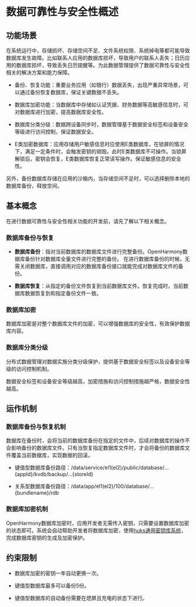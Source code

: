 # 数据可靠性与安全性概述
<!--Kit: ArkData-->
<!--Subsystem: DistributedDataManager-->
<!--Owner: @baijidong-->
<!--SE: @widecode; @htt1997; @dboy190-->
<!--TSE: @yippo; @logic42-->

## 功能场景

在系统运行中，存储损坏、存储空间不足、文件系统权限、系统掉电等都可能导致数据库发生故障。比如联系人应用的数据库损坏，导致用户的联系人丢失；日历应用的数据库损坏，导致丢失日历提醒等。为此数据管理提供了数据可靠性与安全性相关的解决方案和能力保障。

- 备份、恢复功能：重要业务应用（如银行）数据丢失，出现严重异常场景，可以通过备份恢复数据库，保证关键数据不丢失。

- 数据库加密功能：当数据库中存储如认证凭据、财务数据等高敏感信息时，可对数据库进行加密，提高数据库安全性。

- 数据库分类分级：数据跨设备同步时，数据管理基于数据安全标签和设备安全等级进行访问控制，保证数据安全。

- E类加密数据库：应用存储用户敏感信息时应使用E类数据库，在锁屏的情况下，满足一定条件时，会触发密钥的销毁。此时E类数据库不可操作。当锁屏解锁后，密钥会恢复，E类数据库恢复正常读写操作。保证敏感信息的安全性。

另外，备份数据库存储在应用的沙箱内，当存储空间不足时，可以选择删除本地的数据库备份，释放空间。


## 基本概念

在进行数据可靠性与安全性相关功能的开发前，请先了解以下相关概念。


### 数据库备份与恢复

- **数据库备份**：指对当前数据库的数据库文件进行完整备份。OpenHarmony数据库备份针对数据库全量文件进行完整的备份。
  在进行数据库备份的时候，无需关闭数据库，直接调用对应的数据库备份接口就能完成对数据库文件的备份。

- **数据库恢复**：从指定的备份文件恢复到当前数据库文件。恢复完成时，当前数据库数据恢复到和指定备份文件一致。


### 数据库加密

数据库加密是对整个数据库文件的加密，可以增强数据库的安全性，有效保护数据库内容。


### 数据库分类分级

分布式数据管理对数据实施分类分级保护，提供基于数据安全标签以及设备安全等级的访问控制机制。

数据安全标签和设备安全等级越高，加密措施和访问控制措施越严格，数据安全性越高。


## 运作机制


### 数据库备份与恢复机制

数据库在备份时，会将当前的数据库备份在指定的文件中，后续对数据库的操作不会影响备份的数据库文件。只有当恢复指定数据库文件时，才会将备份的数据库文件覆盖当前数据库，实现数据的回滚。

- 键值型数据库备份路径：/data/service/el1(el2)/public/database/...{appId}/kvdb/backup/...{storeId}

- 关系型数据库备份路径：/data/app/el1(el2)/100/database/...{bundlename}/rdb


### 数据库加密机制

OpenHarmony数据库加密时，应用开发者无需传入密钥，只需要设置数据库加密的状态即可。系统会自动帮助开发者将数据库加密，使用[huks通用密钥库系统](../reference/apis-universal-keystore-kit/js-apis-huks.md)，完成数据库密钥的生成及加密保护。


## 约束限制

- 数据库加密的密钥一年自动更换一次。

- 键值型数据库最多可以备份5份。

- 键值型数据库的自动备份需要在熄屏且充电的状态下进行。

